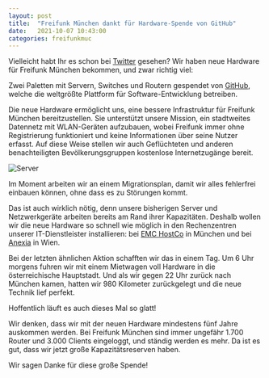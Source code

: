 ```yaml
---
layout: post
title:  "Freifunk München dankt für Hardware-Spende von GitHub"
date:   2021-10-07 10:43:00
categories: freifunkmuc
---
```


Vielleicht habt Ihr es schon bei [Twitter](https://twitter.com/FreifunkMUC/status/1406616494230880256?s=20) gesehen?
Wir haben neue Hardware für Freifunk München bekommen, und zwar richtig viel:

Zwei Paletten mit Servern, Switches und Routern gespendet von [GitHub](https://github.com/), welche die weltgrößte Plattform für Software-Entwicklung betreiben.

Die neue Hardware ermöglicht uns, eine bessere Infrastruktur für Freifunk München bereitzustellen. Sie unterstützt unsere Mission, ein stadtweites Datennetz mit WLAN-Geräten aufzubauen, wobei Freifunk immer ohne Registrierung funktioniert und keine Informationen über seine Nutzer erfasst. Auf diese Weise stellen wir auch Geflüchteten und anderen benachteiligten Bevölkerungsgruppen kostenlose Internetzugänge bereit.

![Server](/assets/2021-10-07-servers-github.png)

Im Moment arbeiten wir an einem Migrationsplan, damit wir alles fehlerfrei einbauen können, ohne dass es zu Störungen kommt.

Das ist auch wirklich nötig, denn unsere bisherigen Server und Netzwerkgeräte arbeiten bereits am Rand ihrer Kapazitäten.
Deshalb wollen wir die neue Hardware so schnell wie möglich in den Rechenzentren unserer IT-Dienstleister installieren:
bei [EMC HostCo](https://emc-hostco.de/de/) in München und bei [Anexia](https://anexia.com/de/) in Wien.

Bei der letzten ähnlichen Aktion schafften wir das in einem Tag. Um 6 Uhr morgens fuhren wir mit einem Mietwagen voll Hardware in die österreichische Hauptstadt.
Und als wir gegen 22 Uhr zurück nach München kamen, hatten wir 980 Kilometer zurückgelegt und die neue Technik lief perfekt.

Hoffentlich läuft es auch dieses Mal so glatt!

Wir denken, dass wir mit der neuen Hardware mindestens fünf Jahre auskommen werden. Bei Freifunk München sind immer ungefähr 1.700 Router und 3.000 Clients eingeloggt, und ständig werden es mehr. Da ist es gut, dass wir jetzt große Kapazitätsreserven haben. 

Wir sagen Danke für diese große Spende!
